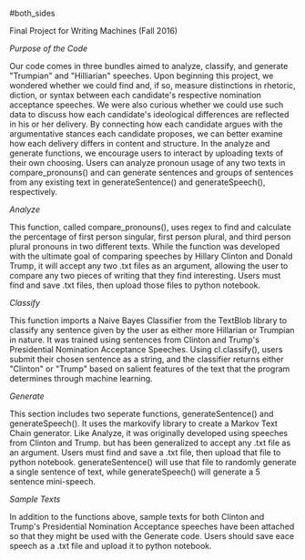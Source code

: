 #both_sides
 
Final Project for Writing Machines (Fall 2016)

*Purpose of the Code* 

Our code comes in three bundles aimed to analyze, classify, and generate "Trumpian" and "Hilliarian" speeches. Upon beginning this project, we wondered whether we could find and, if so, measure distinctions in rhetoric, diction, or syntax between each candidate's respective nomination acceptance speeches. We were also curious whether we could use such data to discuss how each candidate's ideological differences are reflected in his or her delivery. By connecting how each candidate argues with the argumentative stances each candidate proposes, we can better examine how each delivery differs in content and structure. In the analyze and generate functions, we encourage users to interact by uploading texts of their own choosing. Users can analyze pronoun usage of any two texts in compare_pronouns() and can generate sentences and groups of sentences from any existing text in generateSentence() and generateSpeech(), respectively. 

*Analyze* 

This function, called compare_pronouns(), uses regex to find and calculate the percentage of first person singular, first person plural, and third person plural pronouns in two different texts. While the function was developed with the ultimate goal of comparing speeches by Hillary Clinton and Donald Trump, it will accept any two .txt files as an argument, allowing the user to compare any two pieces of writing that they find interesting. Users must find and save .txt files, then upload those files to python notebook. 


*Classify* 

This function imports a Naive Bayes Classifier from the TextBlob library to classify any sentence given by the user as either more Hillarian or Trumpian in nature. It was trained using sentences from Clinton and Trump's Presidential Nomination Acceptance Speeches. Using cl.classify(), users submit their chosen sentence as a string, and the classifier returns either "Clinton" or "Trump" based on salient features of the text that the program determines through machine learning. 

*Generate* 

This section includes two seperate functions, generateSentence() and generateSpeech(). It uses the markovify library to create a Markov Text Chain generator. Like Analyze, it was originally developed using speeches from Clinton and Trump. but has been generalized to accept any .txt file as an argument. Users must find and save a .txt file, then upload that file to python notebook. generateSentence() will use that file to randomly generate a single sentence of text, while generateSpeech() will generate a 5 sentence mini-speech. 

*Sample Texts*

In addition to the functions above, sample texts for both Clinton and Trump's Presidential Nomination Acceptance speeches have been attached so that they might be used with the Generate code. Users should save eace speech as a .txt file and upload it to python notebook. 



